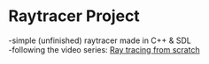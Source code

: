 # Raytracer Project
-simple (unfinished) raytracer made in C++ & SDL<br/>
-following the video series: [Ray tracing from scratch](https://youtube.com/playlist?list=PL3WoIG-PLjSt54LvzY2SuBQDl-cXa11Tm&si=NzqZUbRtHZDXYasN) 
